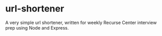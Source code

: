 # url-shortener

A very simple url shortener, written for weekly Recurse Center interview prep using Node and Express. 
